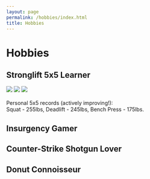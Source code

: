 ```yaml
---
layout: page
permalink: /hobbies/index.html
title: Hobbies
---
```


# Hobbies

## Stronglift 5x5 Learner

<div class="third">
<img src="/images/swimming2.JPG">
<img src="/images/swimming.JPG">
<img src="/images/surfing1.JPG">
</div>
<br>Personal 5x5 records (actively improving!):<br> Squat - 255lbs, Deadlift - 245lbs, Bench Press - 175lbs.


## Insurgency Gamer

## Counter-Strike Shotgun Lover


## Donut Connoisseur
